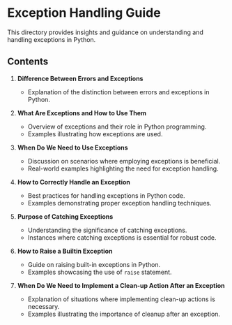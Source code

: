 # Exception Handling Guide

This directory provides insights and guidance on understanding and handling exceptions in Python.

## Contents

1. **Difference Between Errors and Exceptions**
   - Explanation of the distinction between errors and exceptions in Python.

2. **What Are Exceptions and How to Use Them**
   - Overview of exceptions and their role in Python programming.
   - Examples illustrating how exceptions are used.

3. **When Do We Need to Use Exceptions**
   - Discussion on scenarios where employing exceptions is beneficial.
   - Real-world examples highlighting the need for exception handling.

4. **How to Correctly Handle an Exception**
   - Best practices for handling exceptions in Python code.
   - Examples demonstrating proper exception handling techniques.

5. **Purpose of Catching Exceptions**
   - Understanding the significance of catching exceptions.
   - Instances where catching exceptions is essential for robust code.

6. **How to Raise a Builtin Exception**
   - Guide on raising built-in exceptions in Python.
   - Examples showcasing the use of `raise` statement.

7. **When Do We Need to Implement a Clean-up Action After an Exception**
   - Explanation of situations where implementing clean-up actions is necessary.
   - Examples illustrating the importance of cleanup after an exception.
